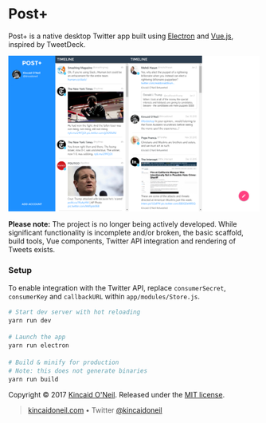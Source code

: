 # Post+

Post+ is a native desktop Twitter app built using [Electron](https://electron.atom.io/) and [Vue.js](vuejs.org), inspired by TweetDeck.

![Post+ Screenshot](screenshot.png)

**Please note:** The project is no longer being actively developed. While significant functionality is incomplete and/or broken, the basic scaffold, build tools, Vue components, Twitter API integration and rendering of Tweets exists.

### Setup

To enable integration with the Twitter API, replace `consumerSecret`, `consumerKey` and `callbackURL` within `app/modules/Store.js`.

```bash
# Start dev server with hot reloading
yarn run dev

# Launch the app
yarn run electron

# Build & minify for production
# Note: this does not generate binaries
yarn run build
```

Copyright &copy; 2017 [Kincaid O'Neil](https://github.com/kincaidoneil). Released under the [MIT license](https://github.com/kincaidoneil/postplus/blob/master/LICENSE).

> [kincaidoneil.com](https://kincaidoneil.com) &bull; Twitter [@kincaidoneil](https://twitter.com/kincaidoneil)
